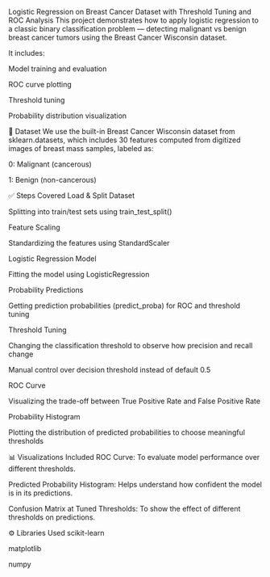 Logistic Regression on Breast Cancer Dataset with Threshold Tuning and ROC Analysis
This project demonstrates how to apply logistic regression to a classic binary classification problem — detecting malignant vs benign breast cancer tumors using the Breast Cancer Wisconsin dataset.

It includes:

Model training and evaluation

ROC curve plotting

Threshold tuning

Probability distribution visualization

📁 Dataset
We use the built-in Breast Cancer Wisconsin dataset from sklearn.datasets, which includes 30 features computed from digitized images of breast mass samples, labeled as:

0: Malignant (cancerous)

1: Benign (non-cancerous)

✅ Steps Covered
Load & Split Dataset

Splitting into train/test sets using train_test_split()

Feature Scaling

Standardizing the features using StandardScaler

Logistic Regression Model

Fitting the model using LogisticRegression

Probability Predictions

Getting prediction probabilities (predict_proba) for ROC and threshold tuning

Threshold Tuning

Changing the classification threshold to observe how precision and recall change

Manual control over decision threshold instead of default 0.5

ROC Curve

Visualizing the trade-off between True Positive Rate and False Positive Rate

Probability Histogram

Plotting the distribution of predicted probabilities to choose meaningful thresholds

📊 Visualizations Included
ROC Curve: To evaluate model performance over different thresholds.

Predicted Probability Histogram: Helps understand how confident the model is in its predictions.

Confusion Matrix at Tuned Thresholds: To show the effect of different thresholds on predictions.

⚙ Libraries Used
scikit-learn

matplotlib

numpy
